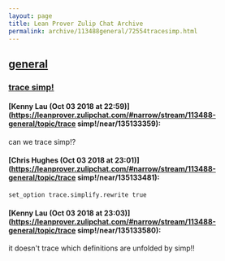 ```yaml
---
layout: page
title: Lean Prover Zulip Chat Archive 
permalink: archive/113488general/72554tracesimp.html
---
```


## [general](index.html)
### [trace simp!](72554tracesimp.html)

#### [Kenny Lau (Oct 03 2018 at 22:59)](https://leanprover.zulipchat.com/#narrow/stream/113488-general/topic/trace simp!/near/135133359):
can we trace simp!?

#### [Chris Hughes (Oct 03 2018 at 23:01)](https://leanprover.zulipchat.com/#narrow/stream/113488-general/topic/trace simp!/near/135133481):
`set_option trace.simplify.rewrite true`

#### [Kenny Lau (Oct 03 2018 at 23:03)](https://leanprover.zulipchat.com/#narrow/stream/113488-general/topic/trace simp!/near/135133580):
it doesn't trace which definitions are unfolded by simp!!

